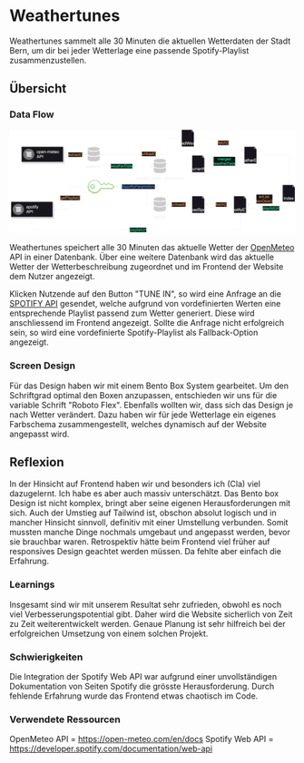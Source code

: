 # Weathertunes
Weathertunes sammelt alle 30 Minuten die aktuellen Wetterdaten der Stadt Bern, um dir bei jeder Wetterlage eine passende Spotify-Playlist zusammenzustellen.

## Übersicht

### Data Flow

![Flowchart](https://github.com/y-neck/weathertunes/blob/main/public/img/documentation/api_flowchart_weathertunes.drawio.svg)

Weathertunes speichert alle 30 Minuten das aktuelle Wetter der [OpenMeteo](https://open-meteo.com/) API in einer Datenbank. Über eine weitere Datenbank wird das aktuelle Wetter der Wetterbeschreibung zugeordnet und im Frontend der Website dem Nutzer angezeigt.

Klicken Nutzende auf den Button "TUNE IN", so wird eine Anfrage an die [SPOTIFY API](https://developer.spotify.com/) gesendet, welche aufgrund von vordefinierten Werten eine entsprechende Playlist passend zum Wetter generiert. Diese wird anschliessend im Frontend angezeigt.
Sollte die Anfrage nicht erfolgreich sein, so wird eine vordefinierte Spotify-Playlist als Fallback-Option angezeigt.

### Screen Design
Für das Design haben wir mit einem Bento Box System gearbeitet. Um den Schriftgrad optimal den Boxen anzupassen, entschieden wir uns für die variable Schrift "Roboto Flex".
Ebenfalls wollten wir, dass sich das Design je nach Wetter verändert. Dazu haben wir für jede Wetterlage ein eigenes Farbschema zusammengestellt, welches dynamisch auf der Website angepasst wird.

## Reflexion
In der Hinsicht auf Frontend haben wir und besonders ich (Cla) viel dazugelernt. Ich habe es aber auch massiv unterschätzt. Das Bento box Design ist nicht komplex, bringt aber seine eigenen Herausforderungen mit sich. Auch der Umstieg auf Tailwind ist, obschon absolut logisch und in mancher Hinsicht sinnvoll, definitiv mit einer Umstellung verbunden. Somit mussten manche Dinge nochmals umgebaut und angepasst werden, bevor sie brauchbar waren.
Retrospektiv hätte beim Frontend viel früher auf responsives Design geachtet werden müssen. Da fehlte aber einfach die Erfahrung.

### Learnings
Insgesamt sind wir mit unserem Resultat sehr zufrieden, obwohl es noch viel Verbesserungspotential gibt. Daher wird die Website sicherlich von Zeit zu Zeit weiterentwickelt werden.
Genaue Planung ist sehr hilfreich bei der erfolgreichen Umsetzung von einem solchen Projekt. 

### Schwierigkeiten
Die Integration der Spotify Web API war aufgrund einer unvollständigen Dokumentation von Seiten Spotify die grösste Herausforderung.
Durch fehlende Erfahrung wurde das Frontend etwas chaotisch im Code. 

### Verwendete Ressourcen
OpenMeteo API = https://open-meteo.com/en/docs
Spotify Web API = https://developer.spotify.com/documentation/web-api